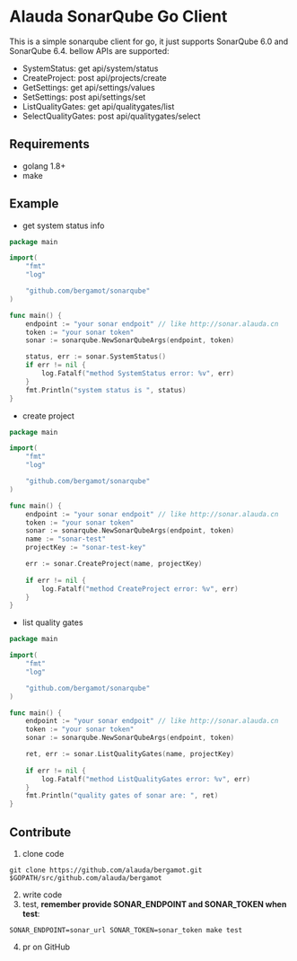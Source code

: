 # Alauda SonarQube Go Client
This is a simple sonarqube client for go, it just supports SonarQube 6.0 and SonarQube 6.4. bellow APIs are supported:
- SystemStatus: get api/system/status
- CreateProject: post api/projects/create
- GetSettings: get api/settings/values
- SetSettings: post api/settings/set
- ListQualityGates: get api/qualitygates/list
- SelectQualityGates: post api/qualitygates/select

## Requirements
- golang 1.8+
- make

## Example
- get system status info
```go
package main

import(
    "fmt"
    "log"

    "github.com/bergamot/sonarqube"
)

func main() {
    endpoint := "your sonar endpoit" // like http://sonar.alauda.cn
    token := "your sonar token"
    sonar := sonarqube.NewSonarQubeArgs(endpoint, token)

    status, err := sonar.SystemStatus()
    if err != nil {
        log.Fatalf("method SystemStatus error: %v", err)
    }
    fmt.Println("system status is ", status)
}
```

- create project
```go
package main

import(
    "fmt"
    "log"

    "github.com/bergamot/sonarqube"
)

func main() {
    endpoint := "your sonar endpoit" // like http://sonar.alauda.cn
    token := "your sonar token"
    sonar := sonarqube.NewSonarQubeArgs(endpoint, token)
    name := "sonar-test"
	projectKey := "sonar-test-key"

    err := sonar.CreateProject(name, projectKey)
    
    if err != nil {
        log.Fatalf("method CreateProject error: %v", err)
    }
}
```

- list quality gates
```go
package main

import(
    "fmt"
    "log"

    "github.com/bergamot/sonarqube"
)

func main() {
    endpoint := "your sonar endpoit" // like http://sonar.alauda.cn
    token := "your sonar token"
    sonar := sonarqube.NewSonarQubeArgs(endpoint, token)

    ret, err := sonar.ListQualityGates(name, projectKey)
    
    if err != nil {
        log.Fatalf("method ListQualityGates error: %v", err)
    }
    fmt.Println("quality gates of sonar are: ", ret)
}
```

## Contribute
1. clone code
```
git clone https://github.com/alauda/bergamot.git $GOPATH/src/github.com/alauda/bergamot
```
2. write code
3. test, **remember provide SONAR_ENDPOINT and SONAR_TOKEN when test**:
```
SONAR_ENDPOINT=sonar_url SONAR_TOKEN=sonar_token make test
```
4. pr on GitHub